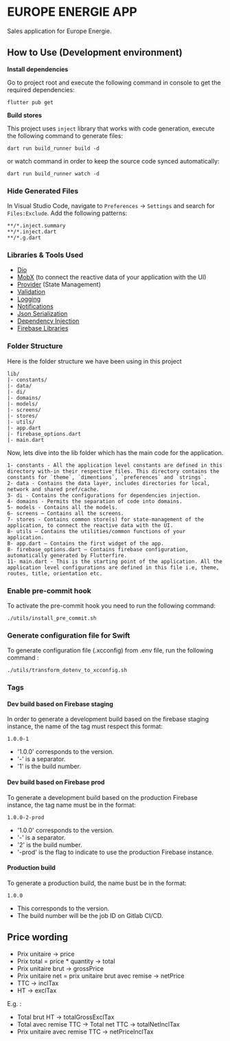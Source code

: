 # EUROPE ENERGIE APP

Sales application for Europe Energie.

## How to Use (Development environment)

**Install dependencies**

Go to project root and execute the following command in console to get the required dependencies:

```
flutter pub get
```

**Build stores**

This project uses `inject` library that works with code generation, execute the following command to generate files:

```
dart run build_runner build -d
```

or watch command in order to keep the source code synced automatically:

```
dart run build_runner watch -d
```

### Hide Generated Files

In Visual Studio Code, navigate to `Preferences` -> `Settings` and search for `Files:Exclude`. Add the following patterns:

```
**/*.inject.summary
**/*.inject.dart
**/*.g.dart
```

### Libraries & Tools Used

- [Dio](https://github.com/flutterchina/dio)
- [MobX](https://github.com/mobxjs/mobx.dart) (to connect the reactive data of your application with the UI)
- [Provider](https://github.com/rrousselGit/provider) (State Management)
- [Validation](https://github.com/dart-league/validators)
- [Logging](https://github.com/zubairehman/Flogs)
- [Notifications](https://github.com/AndreHaueisen/flushbar)
- [Json Serialization](https://github.com/dart-lang/json_serializable)
- [Dependency Injection](https://github.com/fluttercommunity/get_it)
- [Firebase Libraries](https://firebase.google.com/docs/flutter/setup)

### Folder Structure

Here is the folder structure we have been using in this project

```
lib/
|- constants/
|- data/
|- di/
|- domains/
|- models/
|- screens/
|- stores/
|- utils/
|- app.dart
|- firebase_options.dart
|- main.dart
```

Now, lets dive into the lib folder which has the main code for the application.

```
1- constants - All the application level constants are defined in this directory with-in their respective files. This directory contains the constants for `theme`, `dimentions`, `preferences` and `strings`.
2- data - Contains the data layer, includes directories for local, network and shared pref/cache.
3- di - Contains the configurations for dependencies injection.
4- domains - Permits the separation of code into domains.
5- models - Contains all the models.
6- screens — Contains all the screens.
7- stores - Contains common store(s) for state-management of the application, to connect the reactive data with the UI.
8- utils — Contains the utilities/common functions of your application.
8- app.dart — Contains the first widget of the app.
8- firebase_options.dart — Contains firebase configuration, automatically generated by Flutterfire.
11- main.dart - This is the starting point of the application. All the application level configurations are defined in this file i.e, theme, routes, title, orientation etc.
```

### Enable pre-commit hook

To activate the pre-commit hook you need to run the following command:

```
./utils/install_pre_commit.sh
```

### Generate configuration file for Swift

To generate configuration file (.xcconfig) from .env file, run the following command :

```
./utils/transform_dotenv_to_xcconfig.sh
```

### Tags

#### Dev build based on Firebase staging

In order to generate a development build based on the firebase staging instance, the name of the tag must respect this format:

```
1.0.0-1
```

- '1.0.0' corresponds to the version.
- '\-' is a separator.
- '1' is the build number.

#### Dev build based on Firebase prod

To generate a development build based on the production Firebase instance, the tag name must be in the format:

```
1.0.0-2-prod
```

- '1.0.0' corresponds to the version.
- '\-' is a separator.
- '2' is the build number.
- '-prod' is the flag to indicate to use the production Firebase instance.

#### Production build

To generate a production build, the name bust be in the format:

```
1.0.0
```

- This corresponds to the version.
- The build number will be the job ID on Gitlab CI/CD.

## Price wording

- Prix unitaire → price
- Prix total = price \* quantity → total
- Prix unitaire brut → grossPrice
- Prix unitaire net = prix unitaire brut avec remise → netPrice
- TTC → inclTax
- HT → exclTax

E.g. :

- Total brut HT → totalGrossExclTax
- Total avec remise TTC → Total net TTC → totalNetInclTax
- Prix unitaire avec remise TTC → netPriceInclTax
